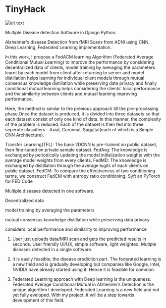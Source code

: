 # TinyHack

![alt text]([http://url/to/img.png](https://github.com/A-GHOSH-dev/TinyHack/blob/master/lifeai.pdf))

Multiple Disease detection Software in Django Python.

Alzheimer's disease Detection from fMRI Scans from ADNI using CNN, Deep Learning, Federated Learning implementation.

In this work, I propose a FedACM learning Algorithm (Federated Average  Conditional Mutual Learning) to improve the performance by considering decentralized data of clients, model training by averaging the parameters learnt by each model from client after returning to server and model distillation helps learning for individual client models through mutual consensus knowledge distillation while preserving data privacy and finally conditional mutual learning helps considering the clients' local performance and the similarity between clients and mutual learning improving performance.

 Here, the method is similar to the previous approach till the pre-processing phase.Once the dataset is produced, it is divided into three datasets so that each dataset consist of only one kind of data. In this manner, the complexity of the problem is reduced. Each of the dataset is then fed into three seperate classifiers - Axial, Coronnal, Saggital(each of which is a Simple CNN Architecture).

Transfer Learning(TFL): The base 2DCNN is pre-trained on public dataset, then fine-tuned on private sample dataset.
FedAvg: The knowledge is exchanged by periodically updating the model initialization weights with the average model weights from every clients.
FedMD: The knowledge is exchanged by distillation through the average logits of each clients on public dataset. 
FedCM: To compare the effectiveness of two conditioning terms, we construct FedCM with entropy ratio conditioning.
Syft an PyTorch for FED Code

Multiple diseases detected in one software.

Decentralized data

model training by averaging the parameters

mutual consensus knowledge distillation while preserving data privacy

considers local performance and similarity to improving performance


1. User just uploads data/MRI scan and gets the predicted results in seconds. User friendly UI/UX, simple software, light weighted. Mutiple diseases detected in a single software. 

2. It is easily feasible, the disease prediction part. The federated learning is a new field and is gradually developing but companies like Google, Intel, NVIDIA have already started using it. Hence it is feasible for common.

3. Federated Learning approach with Deep learning is the uniqueness. Federated Average Conditional Mutual in Alzheimer’s Detection is the unique algorithm I developed. Federated Learning is a new field and not yet fully eveloped. With my project, it will be a step towards development of this field.
